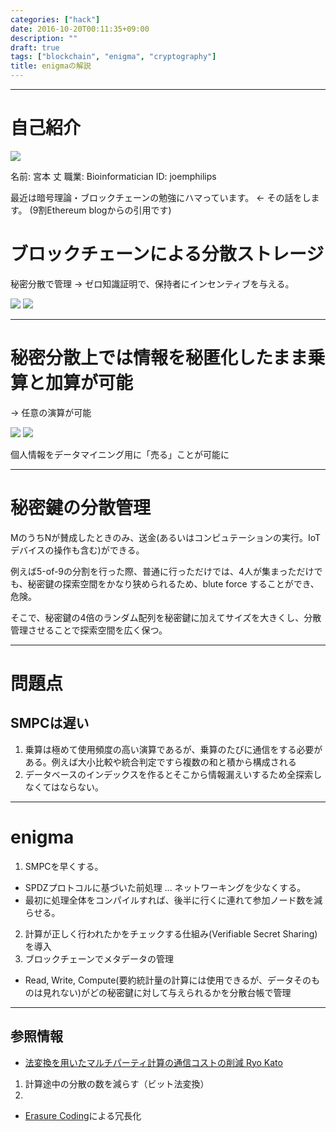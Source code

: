 ```yaml
---
categories: ["hack"]
date: 2016-10-20T00:11:35+09:00
description: ""
draft: true
tags: ["blockchain", "enigma", "cryptography"]
title: enigmaの解説
---
```



---

# 自己紹介

<img src="/static/images/small_icon.jpg">

名前: 宮本 丈
職業: Bioinformatician
ID: joemphilips

最近は暗号理論・ブロックチェーンの勉強にハマっています。 <- その話をします。
(9割Ethereum blogからの引用です)

# ブロックチェーンによる分散ストレージ

秘密分散で管理 -> ゼロ知識証明で、保持者にインセンティブを与える。

<img src="/static/images/SecretSharingDAOs/threepoints.png">
<img src="/static/images/SecretSharingDAOs/secretmultiply.png">

---

# 秘密分散上では情報を秘匿化したまま乗算と加算が可能

-> 任意の演算が可能

<img src="/static/images/SecretSharingDAOs/twolinesum2.png">
<img src="/static/images/SecretSharingDAOs/secretmultiply3.png">

個人情報をデータマイニング用に「売る」ことが可能に

---

# 秘密鍵の分散管理

MのうちNが賛成したときのみ、送金(あるいはコンピュテーションの実行。IoTデバイスの操作も含む)ができる。

例えば5-of-9の分割を行った際、普通に行っただけでは、4人が集まっただけでも、秘密鍵の探索空間をかなり狭められるため、blute force することができ、危険。

そこで、秘密鍵の4倍のランダム配列を秘密鍵に加えてサイズを大きくし、分散管理させることで探索空間を広く保つ。

---

# 問題点

## SMPCは遅い

1. 乗算は極めて使用頻度の高い演算であるが、乗算のたびに通信をする必要がある。例えば大小比較や統合判定ですら複数の和と積から構成される
2. データベースのインデックスを作るとそこから情報漏えいするため全探索しなくてはならない。

---

# enigma

1. SMPCを早くする。
 * SPDZプロトコルに基づいた前処理 ... ネットワーキングを少なくする。
 * 最初に処理全体をコンパイルすれば、後半に行くに連れて参加ノード数を減らせる。
2. 計算が正しく行われたかをチェックする仕組み(Verifiable Secret Sharing)を導入
3. ブロックチェーンでメタデータの管理
 * Read, Write, Compute(要約統計量の計算には使用できるが、データそのものは見れない)がどの秘密鍵に対して与えられるかを分散台帳で管理

----

## 参照情報

* [法変換を用いたマルチパーティ計算の通信コストの削減 Ryo Kato][cost_reduction]
 1. 計算途中の分散の数を減らす（ビット法変換）
 2.
* [Erasure Coding][Erasure Coding]による冗長化



[Erasure Coding]: https://blog.ethereum.org/2014/08/16/secret-sharing-erasure-coding-guide-aspiring-dropbox-decentralizer/#finitefields
[cost_reduction]: http://ir.lib.uec.ac.jp/infolib/user_contents/9000000780/9000000780.pdf
